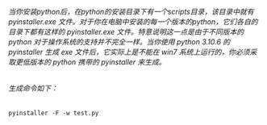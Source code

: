 ###### 当你安装python后，在python的安装目录下有一个scripts目录，该目录中就有 pyinstaller.exe 文件。对于你在电脑中安装的每一个版本的python，它们各自的目录下都有这样的 pyinstaller.exe 文件。特意说明这一点是由于不同版本的 python 对于操作系统的支持并不完全一样。当你使用 python 3.10.6 的 pyinstaller 生成 exe 文件后，它实际上是不能在 win7 系统上运行的，你必须采取更低版本的 python 携带的 pyinstaller 来生成。

###### 生成命令如下：

```shell
pyinstaller -F -w test.py
```

